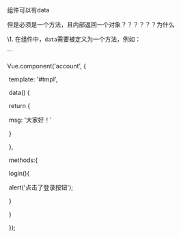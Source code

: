 组件可以有data

但是必须是一个方法，且内部返回一个对象？？？？？？为什么

\1. 在组件中，`data`需要被定义为一个方法，例如：

\```

Vue.component('account', {

​      template: '#tmpl',

​      data() {

​        return {

​          msg: '大家好！'

​        }

​      },

​      methods:{

​        login(){

​          alert('点击了登录按钮');

​        }

​      }

​    });